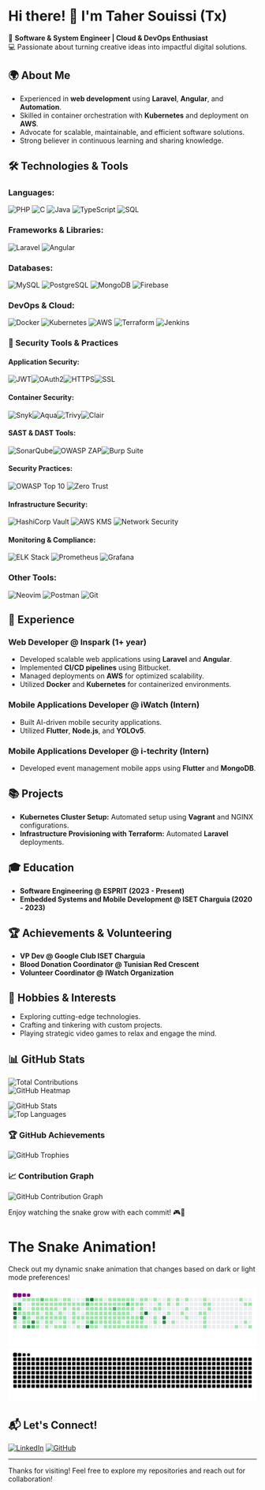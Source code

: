 # Hi there! 👋 I'm Taher Souissi (Tx)

🚀 **Software & System Engineer | Cloud & DevOps Enthusiast**  
💻 Passionate about turning creative ideas into impactful digital solutions.

## 🌍 About Me

- Experienced in **web development** using **Laravel**, **Angular**, and **Automation**.
- Skilled in container orchestration with **Kubernetes** and deployment on **AWS**.
- Advocate for scalable, maintainable, and efficient software solutions.
- Strong believer in continuous learning and sharing knowledge.

## 🛠️ Technologies & Tools

### **Languages:**  
![PHP](https://img.shields.io/badge/PHP-777BB4?style=for-the-badge&logo=php&logoColor=white) ![C](https://img.shields.io/badge/C-00599C?style=for-the-badge&logo=c&logoColor=white) ![Java](https://img.shields.io/badge/Java-007396?style=for-the-badge&logo=java&logoColor=white) ![TypeScript](https://img.shields.io/badge/TypeScript-007ACC?style=for-the-badge&logo=typescript&logoColor=white) ![SQL](https://img.shields.io/badge/SQL-4479A1?style=for-the-badge&logo=database&logoColor=white)

### **Frameworks & Libraries:**  
![Laravel](https://img.shields.io/badge/Laravel-FF2D20?style=for-the-badge&logo=laravel&logoColor=white) ![Angular](https://img.shields.io/badge/Angular-DD0031?style=for-the-badge&logo=angular&logoColor=white)
### **Databases:**  
![MySQL](https://img.shields.io/badge/MySQL-4479A1?style=for-the-badge&logo=mysql&logoColor=white) ![PostgreSQL](https://img.shields.io/badge/PostgreSQL-336791?style=for-the-badge&logo=postgresql&logoColor=white) ![MongoDB](https://img.shields.io/badge/MongoDB-47A248?style=for-the-badge&logo=mongodb&logoColor=white) ![Firebase](https://img.shields.io/badge/Firebase-FFCA28?style=for-the-badge&logo=firebase&logoColor=black)

### **DevOps & Cloud:**  
![Docker](https://img.shields.io/badge/Docker-2496ED?style=for-the-badge&logo=docker&logoColor=white) ![Kubernetes](https://img.shields.io/badge/Kubernetes-326CE5?style=for-the-badge&logo=kubernetes&logoColor=white) ![AWS](https://img.shields.io/badge/AWS-FF9900?style=for-the-badge&logo=amazon-aws&logoColor=white) ![Terraform](https://img.shields.io/badge/Terraform-7B42BC?style=for-the-badge&logo=terraform&logoColor=white) ![Jenkins](https://img.shields.io/badge/Jenkins-D24939?style=for-the-badge&logo=jenkins&logoColor=white)

### 🔐 Security Tools & Practices

#### **Application Security:**  
![JWT](https://img.shields.io/badge/JWT-000000?style=for-the-badge&logo=JSON%20web%20tokens&logoColor=white)![OAuth2](https://img.shields.io/badge/OAuth2-000000?style=for-the-badge&logo=auth0&logoColor=white)![HTTPS](https://img.shields.io/badge/HTTPS-006600?style=for-the-badge&logo=cloudflare&logoColor=white)![SSL](https://img.shields.io/badge/SSL-009900?style=for-the-badge&logo=let%27s%20encrypt&logoColor=white)

#### **Container Security:**  
![Snyk](https://img.shields.io/badge/Snyk-4C4A73?style=for-the-badge&logo=snyk&logoColor=white)![Aqua](https://img.shields.io/badge/Aqua-198FD8?style=for-the-badge&logo=docker&logoColor=white)![Trivy](https://img.shields.io/badge/Trivy-1904DA?style=for-the-badge&logo=docker&logoColor=white)![Clair](https://img.shields.io/badge/Clair-FD5750?style=for-the-badge&logo=docker&logoColor=white)

#### **SAST & DAST Tools:**  
![SonarQube](https://img.shields.io/badge/SonarQube-4E9BCD?style=for-the-badge&logo=sonarqube&logoColor=white)![OWASP ZAP](https://img.shields.io/badge/OWASP_ZAP-000000?style=for-the-badge&logo=owasp&logoColor=white)![Burp Suite](https://img.shields.io/badge/Burp_Suite-FF6633?style=for-the-badge&logo=portswigger&logoColor=white)

#### **Security Practices:**  
![OWASP Top 10](https://img.shields.io/badge/OWASP_Top_10-000000?style=for-the-badge&logo=owasp&logoColor=white) ![Zero Trust](https://img.shields.io/badge/Zero_Trust-000000?style=for-the-badge&logo=security&logoColor=white)

#### **Infrastructure Security:**  
![HashiCorp Vault](https://img.shields.io/badge/HashiCorp_Vault-000000?style=for-the-badge&logo=vault&logoColor=white) ![AWS KMS](https://img.shields.io/badge/AWS_KMS-FF9900?style=for-the-badge&logo=amazon-aws&logoColor=white) ![Network Security](https://img.shields.io/badge/Network_Security-00A1E0?style=for-the-badge&logo=cisco&logoColor=white)

#### **Monitoring & Compliance:**  
![ELK Stack](https://img.shields.io/badge/ELK_Stack-005571?style=for-the-badge&logo=elastic&logoColor=white) ![Prometheus](https://img.shields.io/badge/Prometheus-E6522C?style=for-the-badge&logo=prometheus&logoColor=white) ![Grafana](https://img.shields.io/badge/Grafana-F46800?style=for-the-badge&logo=grafana&logoColor=white)

### **Other Tools:**  
![Neovim](https://img.shields.io/badge/Neovim-57A143?style=for-the-badge&logo=neovim&logoColor=white) ![Postman](https://img.shields.io/badge/Postman-FF6C37?style=for-the-badge&logo=postman&logoColor=white) ![Git](https://img.shields.io/badge/Git-F05032?style=for-the-badge&logo=git&logoColor=white)

## 💼 Experience

### **Web Developer @ Inspark (1+ year)**

- Developed scalable web applications using **Laravel** and **Angular**.
- Implemented **CI/CD pipelines** using Bitbucket.
- Managed deployments on **AWS** for optimized scalability.
- Utilized **Docker** and **Kubernetes** for containerized environments.

### **Mobile Applications Developer @ iWatch (Intern)**

- Built AI-driven mobile security applications.
- Utilized **Flutter**, **Node.js**, and **YOLOv5**.

### **Mobile Applications Developer @ i-techrity (Intern)**

- Developed event management mobile apps using **Flutter** and **MongoDB**.

## 📚 Projects

- **Kubernetes Cluster Setup:** Automated setup using **Vagrant** and NGINX configurations.
- **Infrastructure Provisioning with Terraform:** Automated **Laravel** deployments.

## 🎓 Education

- **Software Engineering @ ESPRIT (2023 - Present)**
- **Embedded Systems and Mobile Development @ ISET Charguia (2020 - 2023)**

## 🏆 Achievements & Volunteering

- **VP Dev @ Google Club ISET Charguia**
- **Blood Donation Coordinator @ Tunisian Red Crescent**
- **Volunteer Coordinator @ IWatch Organization**

## 🌱 Hobbies & Interests

- Exploring cutting-edge technologies.
- Crafting and tinkering with custom projects.
- Playing strategic video games to relax and engage the mind.

## 📊 GitHub Stats

![Total Contributions](https://komarev.com/ghpvc/?username=tahersouissi&label=Contributions&color=brightgreen)  
![GitHub Heatmap](https://github-readme-activity-graph.vercel.app/graph?username=tahersouissi&theme=github)  
 
![GitHub Stats](https://github-readme-stats-sigma-five.vercel.app/api?username=tahersouissi&count_private=true&show_icons=true&theme=dark)  
![Top Languages](https://github-readme-stats-sigma-five.vercel.app/api/top-langs/?username=tahersouissi&theme=dark&layout=compact)

### 🏆 GitHub Achievements

![GitHub Trophies](https://github-profile-trophy.vercel.app/?username=tahersouissi&theme=darkhub)

### 📈 Contribution Graph

![GitHub Contribution Graph](https://github-readme-activity-graph.vercel.app/graph?username=tahersouissi&theme=react-dark)



Enjoy watching the snake grow with each commit! 🎮🐍
# The Snake Animation!

Check out my dynamic snake animation that changes based on dark or light mode preferences!

<picture>
  <!-- Dark mode -->
  <source media="(prefers-color-scheme: dark)" srcset="https://github.com/tahersouissi/tahersouissi/blob/output/github-contribution-grid-snake-dark.gif?palette=github-dark">
  <source media="(prefers-color-scheme: dark)" srcset="https://github.com/tahersouissi/tahersouissi/blob/output/github-contribution-grid-snake-dark.svg?palette=github-dark">
  
  <!-- Light mode (default) -->
  <img src="https://github.com/tahersouissi/tahersouissi/blob/output/github-contribution-grid-snake.gif" alt="Snake Animation">
  <img src="https://github.com/tahersouissi/tahersouissi/blob/output/github-contribution-grid-snake.svg" alt="Snake Animation">
</picture>


## 📬 Let's Connect!

[![LinkedIn](https://img.shields.io/badge/LinkedIn-0077B5?style=for-the-badge&logo=linkedin&logoColor=white)](https://www.linkedin.com/in/taher-souissi-3a600a23a) [![GitHub](https://img.shields.io/badge/GitHub-100000?style=for-the-badge&logo=github&logoColor=white)](https://github.com/tahersouissi)

---

Thanks for visiting! Feel free to explore my repositories and reach out for collaboration!
